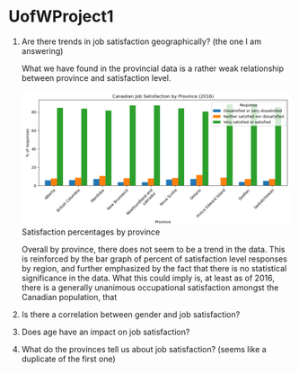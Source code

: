 # UofWProject1

1.	Are there trends in job satisfaction geographically? (the one I am answering)

    What we have found in the provincial data is a rather weak relationship between province and satisfaction level.

    ![Satisfaction percentages by province](canada_project/results/province_bar_percent.png)
    Satisfaction percentages by province
    
    Overall by province, there does not seem to be a trend in the data. This is reinforced by the bar graph of percent of satisfaction level responses by region, and further emphasized by the fact that there is no statistical significance in the data. What this could imply is, at least as of 2016, there is a generally unanimous occupational satisfaction amongst the Canadian population, that 

2.	Is there a correlation between gender and job satisfaction?
3.	Does age have an impact on job satisfaction?
4.	What do the provinces tell us about job satisfaction? (seems like a duplicate of the first one)
